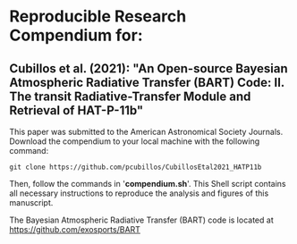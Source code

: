 # Reproducible Research Compendium for:

## Cubillos et al. (2021): "An Open-source Bayesian Atmospheric Radiative Transfer (BART) Code: II. The transit Radiative-Transfer Module and Retrieval of HAT-P-11b"

This paper was submitted to the American Astronomical Society Journals. Download the compendium to your local machine with the following command:
```shell
git clone https://github.com/pcubillos/CubillosEtal2021_HATP11b
```
Then, follow the commands in '**compendium.sh**'.  This Shell script contains all necessary instructions to reproduce the analysis and figures of this manuscript.

The Bayesian Atmospheric Radiative Transfer (BART) code is located at https://github.com/exosports/BART
